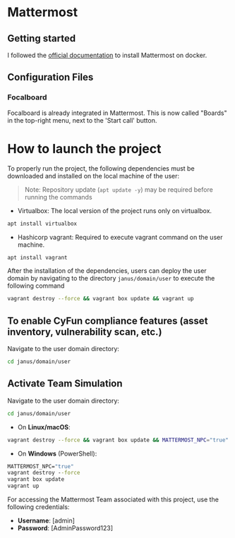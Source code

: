 # Mattermost

## Getting started

I followed the [official documentation](https://docs.mattermost.com/install/install-docker.html#deploy-mattermost-on-docker-for-production-use) to install Mattermost on docker.

## Configuration Files

### Focalboard 

Focalboard is already integrated in Mattermost. This is now called "Boards" in the top-right menu, next to the 'Start call' button.


# How to launch the project
To properly run the project, the following dependencies must be downloaded and installed on the local machine of the user:

> Note: Repository update (`apt update -y`) may be required before running the commands 

- Virtualbox: The local version of the project runs only on virtualbox.
```sh
apt install virtualbox
```

- Hashicorp vagrant: Required to execute vagrant command on the user machine.
 ```sh
apt install vagrant
```


After the installation of the dependencies, users can deploy the user domain by navigating to the directory ```janus/domain/user``` to execute the following command

```sh
vagrant destroy --force && vagrant box update && vagrant up
```

## To enable CyFun compliance features (asset inventory, vulnerability scan, etc.)

Navigate to the user domain directory:

```sh
cd janus/domain/user
```

## Activate Team Simulation 

Navigate to the user domain directory:

```sh
cd janus/domain/user
```

* On **Linux/macOS**:

```sh
vagrant destroy --force && vagrant box update && MATTERMOST_NPC="true" && Vagrant Up
```


* On **Windows** (PowerShell):

```cmd
MATTERMOST_NPC="true"
vagrant destroy --force
vagrant box update
vagrant up
```

For accessing the Mattermost Team associated with this project, use the following credentials:

- **Username**: [admin]
- **Password**: [AdminPassword123]


